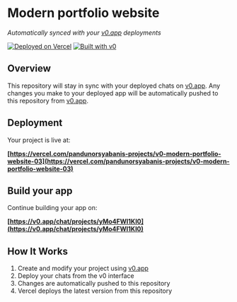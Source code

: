# Modern portfolio website

*Automatically synced with your [v0.app](https://v0.app) deployments*

[![Deployed on Vercel](https://img.shields.io/badge/Deployed%20on-Vercel-black?style=for-the-badge&logo=vercel)](https://vercel.com/pandunorsyabanis-projects/v0-modern-portfolio-website-03)
[![Built with v0](https://img.shields.io/badge/Built%20with-v0.app-black?style=for-the-badge)](https://v0.app/chat/projects/yMo4FWl1KI0)

## Overview

This repository will stay in sync with your deployed chats on [v0.app](https://v0.app).
Any changes you make to your deployed app will be automatically pushed to this repository from [v0.app](https://v0.app).

## Deployment

Your project is live at:

**[https://vercel.com/pandunorsyabanis-projects/v0-modern-portfolio-website-03](https://vercel.com/pandunorsyabanis-projects/v0-modern-portfolio-website-03)**

## Build your app

Continue building your app on:

**[https://v0.app/chat/projects/yMo4FWl1KI0](https://v0.app/chat/projects/yMo4FWl1KI0)**

## How It Works

1. Create and modify your project using [v0.app](https://v0.app)
2. Deploy your chats from the v0 interface
3. Changes are automatically pushed to this repository
4. Vercel deploys the latest version from this repository
